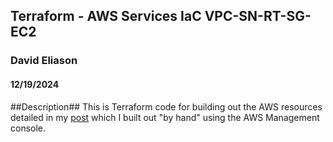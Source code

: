 ## Terraform - AWS Services IaC VPC-SN-RT-SG-EC2
### David Eliason 
#### 12/19/2024

##Description##
This is Terraform code for building out the AWS resources detailed in my [post](https://davethemaker.com/2024/12/19/aws-console-vpcsnsgec2rt/) which I built out "by hand" using the AWS Management console.
